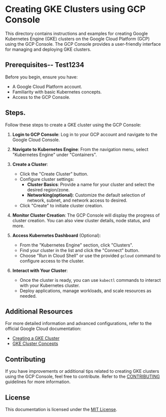 # Creating GKE Clusters using GCP Console

This directory contains instructions and examples for creating Google Kubernetes Engine (GKE) clusters on the Google Cloud Platform (GCP) using the GCP Console. The GCP Console provides a user-friendly interface for managing and deploying GKE clusters.

## Prerequisites-- Test1234

Before you begin, ensure you have:

- A Google Cloud Platform account.
- Familiarity with basic Kubernetes concepts.
- Access to the GCP Console.

## Steps.

Follow these steps to create a GKE cluster using the GCP Console:

1. **Login to GCP Console**: Log in to your GCP account and navigate to the Google Cloud Console.

2. **Navigate to Kubernetes Engine**: From the navigation menu, select "Kubernetes Engine" under "Containers".

3. **Create a Cluster**:
   - Click the "Create Cluster" button.
   - Configure cluster settings:
     - **Cluster Basics**: Provide a name for your cluster and select the desired region/zone.
     - **Networking(optional)**: Customize the default selection of network, subnet, and network access to desired.
   - Click "Create" to initiate cluster creation.

4. **Monitor Cluster Creation**: The GCP Console will display the progress of cluster creation. You can also view cluster details, node status, and more.

5. **Access Kubernetes Dashboard** (Optional):
   - From the "Kubernetes Engine" section, click "Clusters".
   - Find your cluster in the list and click the "Connect" button.
   - Choose "Run in Cloud Shell" or use the provided `gcloud` command to configure access to the cluster.

6. **Interact with Your Cluster**:
   - Once the cluster is ready, you can use `kubectl` commands to interact with your Kubernetes cluster.
   - Deploy applications, manage workloads, and scale resources as needed.

## Additional Resources

For more detailed information and advanced configurations, refer to the official Google Cloud documentation:
- [Creating a GKE Cluster](https://cloud.google.com/kubernetes-engine/docs/how-to/creating-an-autopilot-cluster)
- [GKE Cluster Concepts](https://cloud.google.com/kubernetes-engine/docs/concepts/cluster-architecture)

## Contributing

If you have improvements or additional tips related to creating GKE clusters using the GCP Console, feel free to contribute. Refer to the [CONTRIBUTING](../CONTRIBUTING.md) guidelines for more information.

## License

This documentation is licensed under the [MIT License](../LICENSE).

